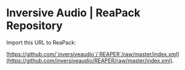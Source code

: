 # Inversive Audio | ReaPack Repository

Import this URL to ReaPack:

[https://github.com/`inversiveaudio`/`REAPER`/raw/master/index.xml](https://github.com/inversiveaudio/REAPER/raw/master/index.xml).
